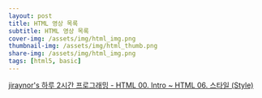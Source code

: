 ```yaml
---
layout: post
title: HTML 영상 목록
subtitle: HTML 영상 목록
cover-img: /assets/img/html_img.png
thumbnail-img: /assets/img/html_thumb.png
share-img: /assets/img/html_img.png
tags: [html5, basic]
---
```


<a href="https://youtu.be/FPhbav7F5OY" target="_blank">jiraynor's 하루 2시간 프로그래밍 - HTML 00. Intro ~ HTML 06. 스타일 (Style)</a>
